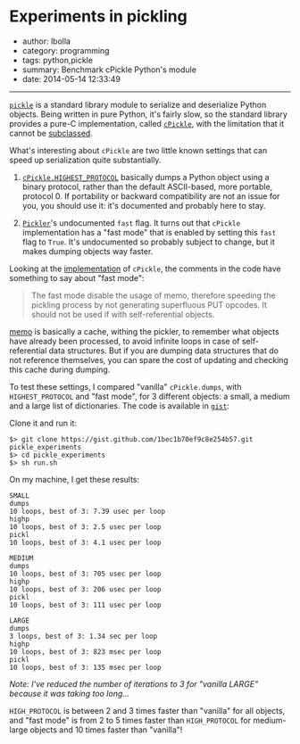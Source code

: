 # Experiments in pickling

- author: lbolla
- category: programming
- tags: python,pickle
- summary: Benchmark cPickle Python's module
- date: 2014-05-14 12:33:49

----------------

[`pickle`][1] is a standard library module to serialize and deserialize Python objects. Being written in pure Python, it's fairly slow, so the standard library provides a pure-C implementation, called [`cPickle`][2], with the limitation that it cannot be [subclassed][3].

What's interesting about `cPickle` are two little known settings that can speed up serialization quite substantially.

1. [`cPickle.HIGHEST_PROTOCOL`][4] basically dumps a Python object using a binary protocol, rather than the default ASCII-based, more portable, protocol 0. If portability or backward compatibility are not an issue for you, you should use it: it's documented and probably here to stay.

2. [`Pickler`][5]'s undocumented `fast` flag. It turns out that `cPickle` implementation has a "fast mode" that is enabled by setting this `fast` flag to `True`. It's undocumented so probably subject to change, but it makes dumping objects way faster.

Looking at the [implementation][6] of `cPickle`, the comments in the code have something to say about "fast mode":

> The fast mode disable the usage of memo,
> therefore speeding the pickling process by
> not generating superfluous PUT opcodes. It
> should not be used if with self-referential
> objects.

[memo][7] is basically a cache, withing the pickler, to remember what objects have already been processed, to avoid infinite loops in case of self-referential data structures. But if you are dumping data structures that do not reference themselves, you can spare the cost of updating and checking this cache during dumping.

To test these settings, I compared "vanilla" `cPickle.dumps`, with `HIGHEST_PROTOCOL` and "fast mode", for 3 different objects: a small, a medium and a large list of dictionaries. The code is available in [`gist`][8]:

<script src="https://gist.github.com/lbolla/1bec1b70ef9c8e254b57.js"></script>

Clone it and run it:

	$> git clone https://gist.github.com/1bec1b70ef9c8e254b57.git pickle_experiments
	$> cd pickle_experiments
	$> sh run.sh

On my machine, I get these results:

	SMALL
	dumps
	10 loops, best of 3: 7.39 usec per loop
	highp
	10 loops, best of 3: 2.5 usec per loop
	pickl
	10 loops, best of 3: 4.1 usec per loop

	MEDIUM
	dumps
	10 loops, best of 3: 705 usec per loop
	highp
	10 loops, best of 3: 206 usec per loop
	pickl
	10 loops, best of 3: 111 usec per loop

	LARGE
	dumps
	3 loops, best of 3: 1.34 sec per loop
	highp
	10 loops, best of 3: 823 msec per loop
	pickl
	10 loops, best of 3: 135 msec per loop

_Note: I've reduced the number of iterations to 3 for "vanilla LARGE" because it was taking too long..._

`HIGH_PROTOCOL` is between 2 and 3 times faster than "vanilla" for all objects, and "fast mode" is from 2 to 5 times faster than `HIGH_PROTOCOL` for medium-large objects and 10 times faster than "vanilla"!


   [1]: https://docs.python.org/2/library/pickle.html
   [2]: https://docs.python.org/2/library/pickle.html#module-cPickle
   [3]: http://doughellmann.com/2007/06/24/pymotw-pickle-and-cpickle.html
   [4]: https://docs.python.org/2/library/pickle.html#pickle.HIGHEST_PROTOCOL
   [5]: https://docs.python.org/2/library/pickle.html#pickle.Pickler
   [6]: http://hg.python.org/cpython/file/c5464268aead/Modules/_pickle.c#l548
   [7]: https://docs.python.org/2/library/pickle.html#pickle.Pickler.clear_memo
   [8]: https://gist.github.com/lbolla/1bec1b70ef9c8e254b57
